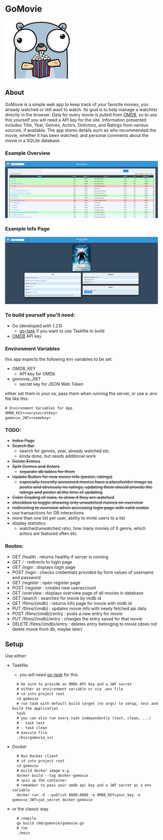 # GoMovie
![gopher](assets/gopher_small.png "https://gopherize.me/")

## About
GoMovie is a simple web app to keep track of your favorite movies, you already watched or still want to watch. Its goal is to help manage a watchlist directly in the browser.
Data for every movie is pulled from [OMDB](https://www.omdbapi.com/), so to use this yourself you will need a API key for the site.
Information presented includes Title, Year, Genres, Actors, Directors, and Ratings from various sources, if available.
The app stores details such as who recommended the movie, whether it has been watched, and personal comments about the movie in a SQLite database.

### Example Overview
![overview](assets/overview.png)
### Example Info Page
![info](assets/info.png)


### To build yourself you'll need:
  - Go (developed with 1.23)
    -  [go-task](https://taskfile.dev/) if you want to use Taskfile to build
  - [OMDB](https://www.omdbapi.com/) API key

### Environment Variables
 this app expects the following env variables to be set:
 - OMDB_KEY
    - API key for OMDb
 - gomovie_JWT
    - secret key for JSON Web Token

either set them in your os, pass them when running the server, or use a .env file like this:
```shell
# Environment Variables for App
OMDB_KEY=<verysecretkey>
gomovie_JWT=<somekey>
```

### TODO:
  - ~~Index Page~~
  - ~~Search Bar~~
    - search for genres, year, already watched etc.
    - kinda done, but needs additional work
  - ~~Delete Entries~~
  - ~~Split Genres and Actors~~
    - ~~separate db tables for them~~
  - ~~Update Button for new movie info (poster, ratings)~~
    - ~~especially recently announed movies have a placeholder image as poster and obviously no ratings, updating them should provide the ratings and poster at the time of updating~~
  - ~~Color Grading of rows, to show if they are watched~~
  - ~~checkbox to toggle showing only unwatched movies on overview~~
  - ~~redirecting to overview when accessing login page with valid cookie~~
  - use transactions for DB interactions
  - more than one list per user, ability to invite users to a list
  - display statistics
    - watched/unwatched ratio, how many movies of X genre, which actors are featured often etc.

### Routes:
- GET /health : returns healthy if server is running
- GET / : redirects to login page
- GET /login : displays login page
- POST /login : checks credentials provided by form values of username and password
- GET /register : open register page
- POST /register : creates new useraccount
- GET /overview : displays overview page of all movies in database
- GET /search : searches for movie by imdb id
- GET /films/{imdb} : returns info page for movie with imdb id
- PUT /films/{imdb} : updates movie info with newly fetched api data
- POST /films/{imdb}/entry : posts a new entry for movie
- PUT /films/{imdb}/entry : changes the entry saved for that movie
- DELETE /films/{imdb}/entry : deletes entry belonging to movie (does not delete movie from db, maybe later)

## Setup
Use either:
- Taskfile
  - you will need [go-task](https://taskfile.dev/) for this
  ```shell
    # be sure to provide an OMDb API key and a JWT secret
    # either as environment variable or via .env file
    # cd into project root
    cd gomovie
    # run task with default build target (no args) to setup, test and build the application
    task
    # you can also run every task independently (test, clean, ...)
    # - task test
    # - task clean
    # execute file
    ./bin/gomovie_svr
  ```

- Docker
  ```shell
    # Run Docker client
    # cd into project root
    cd gomovie
    # build docker image e.g.
    docker build --tag docker-gomovie .
    # spin up the container
    # remember to pass your omdb api key and a JWT secret as a env variable
    docker run -d --publish 8080:8080 -e OMDB_KEY=your_key -e gomovie_JWT=jwt_secret docker-gomovie
  ```

- or the classic way
  ```shell
    # compile
    go build cmd/gomovie/gomovie.go
    # run
    ./main
  ```
